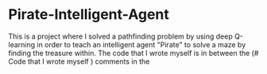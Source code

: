 # Pirate-Intelligent-Agent
This is a project where I solved a pathfinding problem by using deep Q-learning in order to teach an intelligent agent "Pirate" to solve a maze by finding the treasure within. The code that I wrote myself is in between the (# Code that I wrote myself ) comments in the 


